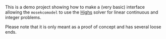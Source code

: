 
This is a demo project showing how to make a (very basic) interface allowing
the `mosekcomodel` to use the [Highs](https://highs.dev/) solver for linear
continuous and integer problems.

Please note that it is only meant as a proof of concept and has several loose
ends.
